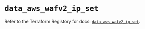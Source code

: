 # `data_aws_wafv2_ip_set`

Refer to the Terraform Registory for docs: [`data_aws_wafv2_ip_set`](https://www.terraform.io/docs/providers/aws/d/wafv2_ip_set).

